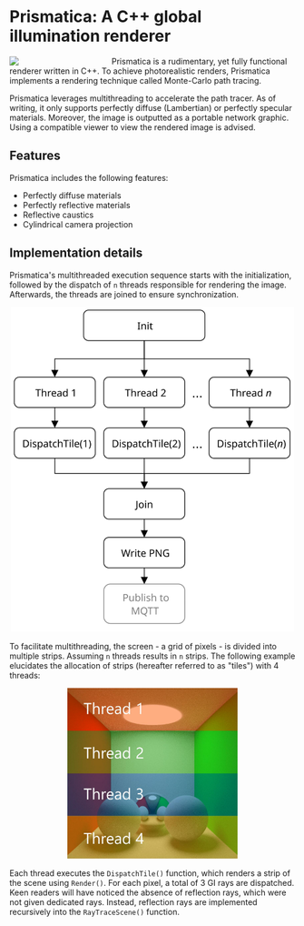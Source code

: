 # Prismatica: A C++ global illumination renderer

<img align="left" style="width:180px" src="https://github.com/uvraj/Prismatica/blob/main/resources/test_gudder.png?raw=true" width="400px">

Prismatica is a rudimentary, yet fully functional renderer written in C++. To achieve photorealistic renders,
Prismatica implements a rendering technique called Monte-Carlo path tracing. 

Prismatica leverages multithreading to accelerate the path tracer. As of writing, it only supports perfectly diffuse (Lambertian) or perfectly specular materials. Moreover, the image is outputted as a portable network graphic. Using a compatible viewer to view the rendered image is advised.

## Features
Prismatica includes the following features:
- Perfectly diffuse materials
- Perfectly reflective materials
- Reflective caustics
- Cylindrical camera projection

## Implementation details

Prismatica's multithreaded execution sequence starts with the initialization, followed by the dispatch
of ```n``` threads responsible for rendering the image. Afterwards, the threads are joined to ensure synchronization.  

<p align="center">
  <img src="https://github.com/uvraj/Prismatica/blob/main/resources/Prismatica_Overview.svg?raw=true" width = "500px"/>
</p>

To facilitate multithreading, the screen - a grid of pixels - is divided into multiple strips. Assuming ```n``` threads results in ```n``` strips. The following example elucidates the allocation of strips (hereafter referred to as "tiles") with 4 threads:

<p align="center">
  <img src="https://github.com/uvraj/Prismatica/blob/main/resources/stripes.jpg?raw=true" width = "300px"/>
</p>

Each thread executes the ```DispatchTile()``` function, which renders a strip of the scene using ```Render()```.
For each pixel, a total of 3 GI rays are dispatched. Keen readers will have noticed the absence of reflection rays, which were not given dedicated rays.
Instead, reflection rays are implemented recursively into the ```RayTraceScene()``` function.
